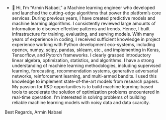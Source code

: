- 👋 Hi, I’m “Armin Nabaei,” a Machine learning engineer who developed and launched the cutting-edge algorithms that power the platform’s core services. During previous years, I have created predictive models and machine learning algorithms. 
   I consistently reviewed large amounts of information to discover effective patterns and trends. Hence, I built infrastructure for training, evaluating, and serving models.
   With many years of experience in coding, I received sufficient knowledge in project experience working with Python development eco-systems, including opencv, numpy, scipy, pandas, sklearn, etc., and implementing in Keras, Tensorflow, and Pytorch frameworks. I clearly grasped introductory linear algebra, optimization, statistics, and algorithms. 
   I have a strong understanding of machine learning methodologies, including supervised learning, forecasting, recommendation systems, generative adversarial networks, reinforcement learning, and multi-armed bandits. I used this knowledge to implement state-of-the-art models from research papers.
   My passion for R&D opportunities is to build machine learning-based tools to accelerate the solution of optimization problems encountered in real-time operation. I’m interested in solving problems of building reliable machine learning models with noisy data and data scarcity.
  


Best Regards,
Armin Nabaei

